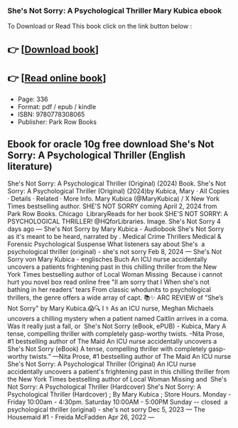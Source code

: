 ### She's Not Sorry: A Psychological Thriller Mary Kubica ebook

To Download or Read This book click on the link button below :

## 👉  [**[Download book](http://ebooksharez.info/download.php?group=book&from=github.com&id=704966&lnk=1081 "Download book")**]

## 👉  [**[Read online book](http://ebooksharez.info/download.php?group=book&from=github.com&id=704966&lnk=1081 "Read online book")**]


* Page: 336
* Format: pdf / epub / kindle
* ISBN: 9780778308065
* Publisher: Park Row Books



## Ebook for oracle 10g free download She's Not Sorry: A Psychological Thriller (English literature)



 She&#039;s Not Sorry: A Psychological Thriller (Original) (2024) Book. She&#039;s Not Sorry: A Psychological Thriller (Original) (2024)by Kubica, Mary · All Copies · Details · Related · More Info.
 Mary Kubica (@MaryKubica) / X New York Times bestselling author. SHE&#039;S NOT SORRY coming April 2, 2024 from Park Row Books. Chicago 
 LibraryReads for her book SHE&#039;S NOT SORRY: A PSYCHOLOGICAL THRILLER! @HQforLibraries. Image.
 She&#039;s Not Sorry 4 days ago —
 She&#039;s Not Sorry by Mary Kubica - Audiobook She&#039;s Not Sorry as it&#039;s meant to be heard, narrated by . Medical Crime Thrillers Medical &amp; Forensic Psychological Suspense What listeners say about She&#039;s 
 a psychological thriller (original) - she&#039;s not sorry Feb 8, 2024 —
 She&#039;s Not Sorry von Mary Kubica - englisches Buch An ICU nurse accidentally uncovers a patients frightening past in this chilling thriller from the New York Times bestselling author of Local Woman Missing 
 Because i cannot hurt you novel box read online free &quot;II am sorry that I When she&#039;s not bathing in her readers&#039; tears From classic whodunits to psychological thrillers, the genre offers a wide array of capt.
 📚✨ ARC REVIEW of &quot;She’s Not Sorry&quot; by Mary Kubica.😱🔍 I ‍⚕️ As an ICU nurse, Meghan Michaels uncovers a chilling mystery when a patient named Caitlin arrives in a coma. Was it really just a fall, or 
 She&#039;s Not Sorry (eBook, ePUB) - Kubica, Mary A tense, compelling thriller with completely gasp-worthy twists. -Nita Prose, #1 bestselling author of The Maid An ICU nurse accidentally uncovers a 
 She&#039;s Not Sorry (eBook) A tense, compelling thriller with completely gasp-worthy twists.” —Nita Prose, #1 bestselling author of The Maid An ICU nurse
 She&#039;s Not Sorry: A Psychological Thriller (Original) An ICU nurse accidentally uncovers a patient&#039;s frightening past in this chilling thriller from the New York Times bestselling author of Local Woman Missing and 
 She&#039;s Not Sorry: A Psychological Thriller (Hardcover) She&#039;s Not Sorry: A Psychological Thriller (Hardcover) ; By Mary Kubica ; Store Hours. Monday - Friday 10:00am - 4:30pm. Saturday 10:00AM - 5:00PM Sunday -- closed 
 a psychological thriller (original) - she&#039;s not sorry Dec 5, 2023 —
 The Housemaid #1 - Freida McFadden Apr 26, 2022 —





